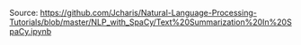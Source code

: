 Source: https://github.com/Jcharis/Natural-Language-Processing-Tutorials/blob/master/NLP_with_SpaCy/Text%20Summarization%20In%20SpaCy.ipynb